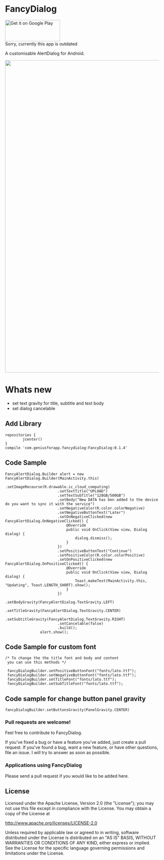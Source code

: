 # FancyDialog

<a href='https://play.google.com/store/apps/details?id=com.geniusforapp.fancysample'><img alt='Get it on Google Play' src='https://play.google.com/intl/en_us/badges/images/generic/en_badge_web_generic.png' height="70" width="180"/></a> <br />
 Sorry, currently this app is outdated 

A customisable AlertDialog for Android.

<img src="https://raw.githubusercontent.com/ahmadnajar10/fancyDialog/master/device-2017-03-08-171007.png" width="1024" hight="500"/>


# Whats new
* set text gravity for title, subtitle and text body
* set dialog cancelable


## Add Library
```
repositories {
        jcenter()
}    
compile 'com.geniusforapp.fancydialog:FancyDialog:0.1.4'
```
## Code Sample
```
FancyAlertDialog.Builder alert = new FancyAlertDialog.Builder(MainActivity.this)
                        .setImageRecourse(R.drawable.ic_cloud_computing)
                        .setTextTitle("UPLOAD")
                        .setTextSubTitle("128GB/500GB")
                        .setBody("New DATA has ben added to the device do you want to sync it with the service")
                        .setNegativeColor(R.color.colorNegative)
                        .setNegativeButtonText("Later")
                        .setOnNegativeClicked(new FancyAlertDialog.OnNegativeClicked() {
                            @Override
                            public void OnClick(View view, Dialog dialog) {
                                dialog.dismiss();
                            }
                        })
                        .setPositiveButtonText("Continue")
                        .setPositiveColor(R.color.colorPositive)
                        .setOnPositiveClicked(new FancyAlertDialog.OnPositiveClicked() {
                            @Override
                            public void OnClick(View view, Dialog dialog) {
                                Toast.makeText(MainActivity.this, "Updating", Toast.LENGTH_SHORT).show();
                            }
                        })
                        .setBodyGravity(FancyAlertDialog.TextGravity.LEFT)
                        .setTitleGravity(FancyAlertDialog.TextGravity.CENTER)
                        .setSubtitleGravity(FancyAlertDialog.TextGravity.RIGHT)
                        .setCancelable(false)
                        .build();
                alert.show();           
```

## Code Sample for custom font
```
/* To change the the title font and body and content 
 you can use this methods */
 
 fancyDialogBuilder.setPositiveButtonFont("fonts/lato.ttf");
 fancyDialogBuilder.setNegativeButtonFont("fonts/lato.ttf");
 fancyDialogBuilder.setTitleFont("fonts/lato.ttf");
 fancyDialogBuilder.setSubTitleFont("fonts/lato.ttf");
```

## Code sample for change button panel gravity
```
fancyDialogBuilder.setButtonsGravity(PanelGravity.CENTER)
```

### Pull requests are welcome!

Feel free to contribute to FancyDialog.

If you've fixed a bug or have a feature you've added, just create a pull request. If you've found a bug, want a new feature, or have other questions, file an issue. I will try to answer as soon as possible.

### Applications using FancyDialog

Please send a pull request if you would like to be added here.

## License

Licensed under the Apache License, Version 2.0 (the "License");
you may not use this file except in compliance with the License.
You may obtain a copy of the License at

http://www.apache.org/licenses/LICENSE-2.0

Unless required by applicable law or agreed to in writing, software
distributed under the License is distributed on an "AS IS" BASIS,
WITHOUT WARRANTIES OR CONDITIONS OF ANY KIND, either express or implied.
See the License for the specific language governing permissions and
limitations under the License.

